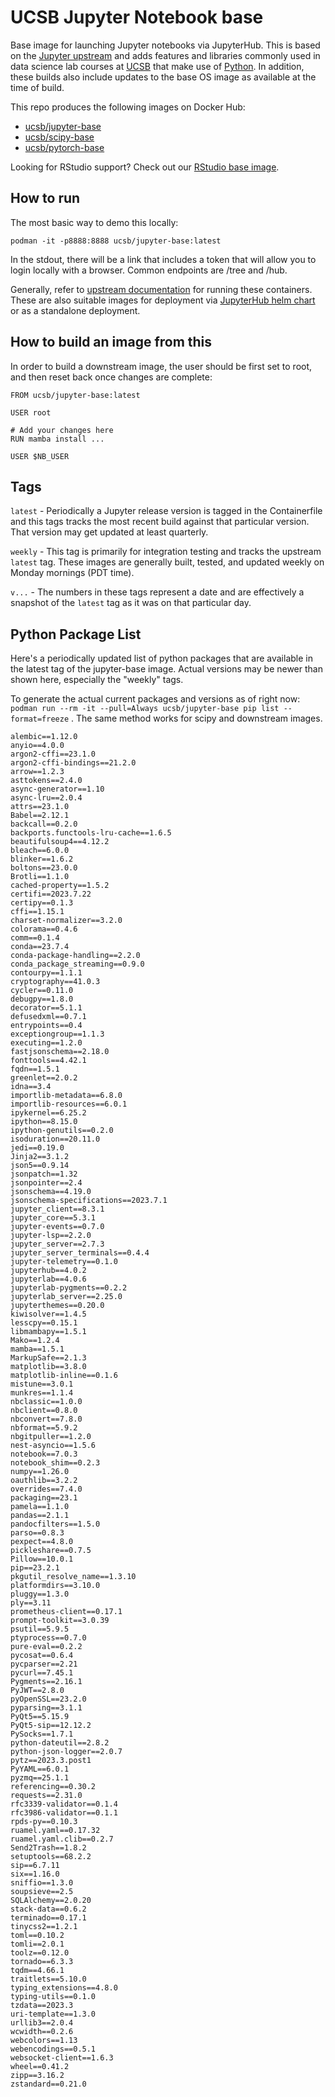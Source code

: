 UCSB Jupyter Notebook base
=================

Base image for launching Jupyter notebooks via JupyterHub.  This is based on the [Jupyter upstream](https://hub.docker.com/r/jupyter/base-notebook) and adds features and libraries commonly used in data science lab courses at [UCSB](https://ucsb.edu) that make use of [Python](https://www.python.org/).  In addition, these builds also include updates to the base OS image as available at the time of build.

This repo produces the following images on Docker Hub:
* [ucsb/jupyter-base](https://hub.docker.com/r/ucsb/jupyter-base)
* [ucsb/scipy-base](https://hub.docker.com/r/ucsb/scipy-base)
* [ucsb/pytorch-base](https://hub.docker.com/r/ucsb/pytorch-base)

Looking for RStudio support?  Check out our [RStudio base image](https://hub.docker.com/u/ucsb/rstudio-base).

## How to run

The most basic way to demo this locally: 

`podman -it -p8888:8888 ucsb/jupyter-base:latest`

In the stdout, there will be a link that includes a token that will allow you to login locally with a browser.  Common endpoints are /tree and /hub.

Generally, refer to [upstream documentation](https://jupyter-docker-stacks.readthedocs.io/en/latest/) for running these containers. These are also suitable images for deployment via [JupyterHub helm chart](https://zero-to-jupyterhub.readthedocs.io/en/latest/) or as a standalone deployment.

## How to build an image from this

In order to build a downstream image, the user should be first set to root, and then reset back once changes are complete:

```
FROM ucsb/jupyter-base:latest

USER root

# Add your changes here
RUN mamba install ...

USER $NB_USER
```

## Tags

`latest` - Periodically a Jupyter release version is tagged in the Containerfile and this tags tracks the most recent build against that particular version.  That version may get updated at least quarterly.

`weekly` - This tag is primarily for integration testing and tracks the upstream `latest` tag.  These images are generally built, tested, and updated weekly on Monday mornings (PDT time).

`v...` - The numbers in these tags represent a date and are effectively a snapshot of the `latest` tag as it was on that particular day.  

## Python Package List
Here's a periodically updated list of python packages that are available in the latest tag of the jupyter-base image.  Actual versions may be newer than shown here, especially the "weekly" tags.

To generate the actual current packages and versions as of right now: `podman run --rm -it --pull=Always ucsb/jupyter-base pip list --format=freeze` .  The same method works for scipy and downstream images. 

```
alembic==1.12.0
anyio==4.0.0
argon2-cffi==23.1.0
argon2-cffi-bindings==21.2.0
arrow==1.2.3
asttokens==2.4.0
async-generator==1.10
async-lru==2.0.4
attrs==23.1.0
Babel==2.12.1
backcall==0.2.0
backports.functools-lru-cache==1.6.5
beautifulsoup4==4.12.2
bleach==6.0.0
blinker==1.6.2
boltons==23.0.0
Brotli==1.1.0
cached-property==1.5.2
certifi==2023.7.22
certipy==0.1.3
cffi==1.15.1
charset-normalizer==3.2.0
colorama==0.4.6
comm==0.1.4
conda==23.7.4
conda-package-handling==2.2.0
conda_package_streaming==0.9.0
contourpy==1.1.1
cryptography==41.0.3
cycler==0.11.0
debugpy==1.8.0
decorator==5.1.1
defusedxml==0.7.1
entrypoints==0.4
exceptiongroup==1.1.3
executing==1.2.0
fastjsonschema==2.18.0
fonttools==4.42.1
fqdn==1.5.1
greenlet==2.0.2
idna==3.4
importlib-metadata==6.8.0
importlib-resources==6.0.1
ipykernel==6.25.2
ipython==8.15.0
ipython-genutils==0.2.0
isoduration==20.11.0
jedi==0.19.0
Jinja2==3.1.2
json5==0.9.14
jsonpatch==1.32
jsonpointer==2.4
jsonschema==4.19.0
jsonschema-specifications==2023.7.1
jupyter_client==8.3.1
jupyter_core==5.3.1
jupyter-events==0.7.0
jupyter-lsp==2.2.0
jupyter_server==2.7.3
jupyter_server_terminals==0.4.4
jupyter-telemetry==0.1.0
jupyterhub==4.0.2
jupyterlab==4.0.6
jupyterlab-pygments==0.2.2
jupyterlab_server==2.25.0
jupyterthemes==0.20.0
kiwisolver==1.4.5
lesscpy==0.15.1
libmambapy==1.5.1
Mako==1.2.4
mamba==1.5.1
MarkupSafe==2.1.3
matplotlib==3.8.0
matplotlib-inline==0.1.6
mistune==3.0.1
munkres==1.1.4
nbclassic==1.0.0
nbclient==0.8.0
nbconvert==7.8.0
nbformat==5.9.2
nbgitpuller==1.2.0
nest-asyncio==1.5.6
notebook==7.0.3
notebook_shim==0.2.3
numpy==1.26.0
oauthlib==3.2.2
overrides==7.4.0
packaging==23.1
pamela==1.1.0
pandas==2.1.1
pandocfilters==1.5.0
parso==0.8.3
pexpect==4.8.0
pickleshare==0.7.5
Pillow==10.0.1
pip==23.2.1
pkgutil_resolve_name==1.3.10
platformdirs==3.10.0
pluggy==1.3.0
ply==3.11
prometheus-client==0.17.1
prompt-toolkit==3.0.39
psutil==5.9.5
ptyprocess==0.7.0
pure-eval==0.2.2
pycosat==0.6.4
pycparser==2.21
pycurl==7.45.1
Pygments==2.16.1
PyJWT==2.8.0
pyOpenSSL==23.2.0
pyparsing==3.1.1
PyQt5==5.15.9
PyQt5-sip==12.12.2
PySocks==1.7.1
python-dateutil==2.8.2
python-json-logger==2.0.7
pytz==2023.3.post1
PyYAML==6.0.1
pyzmq==25.1.1
referencing==0.30.2
requests==2.31.0
rfc3339-validator==0.1.4
rfc3986-validator==0.1.1
rpds-py==0.10.3
ruamel.yaml==0.17.32
ruamel.yaml.clib==0.2.7
Send2Trash==1.8.2
setuptools==68.2.2
sip==6.7.11
six==1.16.0
sniffio==1.3.0
soupsieve==2.5
SQLAlchemy==2.0.20
stack-data==0.6.2
terminado==0.17.1
tinycss2==1.2.1
toml==0.10.2
tomli==2.0.1
toolz==0.12.0
tornado==6.3.3
tqdm==4.66.1
traitlets==5.10.0
typing_extensions==4.8.0
typing-utils==0.1.0
tzdata==2023.3
uri-template==1.3.0
urllib3==2.0.4
wcwidth==0.2.6
webcolors==1.13
webencodings==0.5.1
websocket-client==1.6.3
wheel==0.41.2
zipp==3.16.2
zstandard==0.21.0
```
